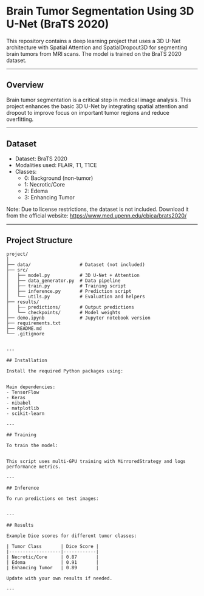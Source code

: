 # Brain Tumor Segmentation Using 3D U-Net (BraTS 2020)

This repository contains a deep learning project that uses a 3D U-Net architecture with Spatial Attention and SpatialDropout3D for segmenting brain tumors from MRI scans. The model is trained on the BraTS 2020 dataset.

---

## Overview

Brain tumor segmentation is a critical step in medical image analysis. This project enhances the basic 3D U-Net by integrating spatial attention and dropout to improve focus on important tumor regions and reduce overfitting.

---

## Dataset

- Dataset: BraTS 2020
- Modalities used: FLAIR, T1, T1CE
- Classes:
  - 0: Background (non-tumor)
  - 1: Necrotic/Core
  - 2: Edema
  - 3: Enhancing Tumor

Note: Due to license restrictions, the dataset is not included. Download it from the official website: https://www.med.upenn.edu/cbica/brats2020/

---

## Project Structure

```plaintext
project/
│
├── data/                  # Dataset (not included)
├── src/
│   ├── model.py           # 3D U-Net + Attention
│   ├── data_generator.py  # Data pipeline
│   ├── train.py           # Training script
│   ├── inference.py       # Prediction script
│   └── utils.py           # Evaluation and helpers
├── results/
│   ├── predictions/       # Output predictions
│   └── checkpoints/       # Model weights
├── demo.ipynb             # Jupyter notebook version
├── requirements.txt
├── README.md
└── .gitignore


---

## Installation

Install the required Python packages using:


Main dependencies:
- TensorFlow
- Keras
- nibabel
- matplotlib
- scikit-learn

---

## Training

To train the model:


This script uses multi-GPU training with MirroredStrategy and logs performance metrics.

---

## Inference

To run predictions on test images:


---

## Results

Example Dice scores for different tumor classes:

| Tumor Class       | Dice Score |
|-------------------|------------|
| Necrotic/Core     | 0.87       |
| Edema             | 0.91       |
| Enhancing Tumor   | 0.89       |

Update with your own results if needed.

---
